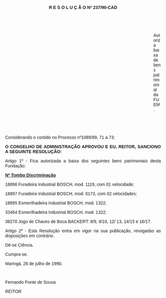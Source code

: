 <BODY>

<B><FONT FACE="Arial"><P ALIGN="CENTER">R E S O L U &Ccedil; &Atilde; O  Nº  237/90-CAD</P>
<P ALIGN="CENTER"></P>
<P ALIGN="CENTER">&nbsp;</P>
</B><P ALIGN="JUSTIFY">&nbsp;</P><DIR>
<DIR>
<DIR>
<DIR>
<DIR>
<DIR>
<DIR>
<DIR>
<DIR>
<DIR>
<DIR>
<DIR>

<P ALIGN="JUSTIFY">Autoriza baixa de bens patrimonial da FUEM.</P>
<P ALIGN="JUSTIFY"></P>
<P ALIGN="JUSTIFY">&nbsp;</P>
<P ALIGN="JUSTIFY">&nbsp;</P></DIR>
</DIR>
</DIR>
</DIR>
</DIR>
</DIR>
</DIR>
</DIR>
</DIR>
</DIR>
</DIR>
</DIR>

<P ALIGN="JUSTIFY">Considerando o contido no Processo nº1089/89, 71 a 73;</P>
<P ALIGN="JUSTIFY"></P>
<B><P ALIGN="JUSTIFY">O CONSELHO DE ADMINISTRA&Ccedil;&Atilde;O APROVOU E EU, REITOR, SANCIONO A SEGUINTE RESOLU&Ccedil;&Atilde;O:</P>
</B><P ALIGN="JUSTIFY"></P>
<P ALIGN="JUSTIFY">Artigo 1º - Fica autorizada a baixa dos seguintes bens patrimoniais desta Funda&ccedil;&atilde;o:</P>
<P ALIGN="JUSTIFY"></P>
<B><U><P ALIGN="JUSTIFY">Nº Tombo&#9;&#9;&#9;&#9;Discrimina&ccedil;&atilde;o</P>
</U><P ALIGN="JUSTIFY"></P>
</B><P ALIGN="JUSTIFY">18896&#9;&#9;&#9;Furadeira Industrial BOSCH, mod. 1119, com 01 velocidade;</P>
<P ALIGN="JUSTIFY">18897&#9;&#9;&#9;Furadeira Industrial BOSCH, mod. 0173, com 02 velocidades;</P>
<P ALIGN="JUSTIFY">18895&#9;&#9;&#9;Esmerilhadeira Industrial BOSCH, mod. 1322; </P>
<P ALIGN="JUSTIFY">33464&#9;&#9;&#9;Esmerilhadeira Industrial BOSCH, mod. 1322; </P>
<P ALIGN="JUSTIFY">38270&#9;&#9;&#9;Jogo de Chaves de Boca BACKERT: 8/9, 9/10, 12/ 13, 14/15 e 16/17.</P>
<P ALIGN="JUSTIFY">Artigo 2º - Esta Resolu&ccedil;&atilde;o entra em vigor na sua publica&ccedil;&atilde;o, revogadas as disposi&ccedil;&otilde;es em contr&aacute;rio.</P>
<P ALIGN="JUSTIFY"></P>
<P ALIGN="JUSTIFY">D&ecirc;-se Ci&ecirc;ncia. </P>
<P ALIGN="JUSTIFY">Cumpra-se.</P>
<P ALIGN="JUSTIFY"></P>
<P ALIGN="JUSTIFY">Maring&aacute;, 26 de julho de 1990.</P>
<P ALIGN="JUSTIFY"></P>
<P ALIGN="JUSTIFY">&nbsp;</P>
<P ALIGN="JUSTIFY">Fernando Ponte de Sousa </P>
<P ALIGN="JUSTIFY">REITOR</P>
<P ALIGN="JUSTIFY"></P></FONT></BODY>
